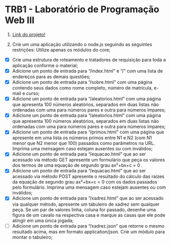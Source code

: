 # TRB1 - Laboratório de Programação Web III
1. [Link do projeto!](https://trab1-web3-luisfelipe.herokuapp.com/)

2. Crie um uma aplicação utilizando o node.js seguindo as seguintes restrições:
Utilize apenas os módulos do core;

- [x] Crie uma estrutura de roteamento e tratadores de requisição para toda a aplicação conforme o material;
- [x] Adicione um ponto de entrada para “/index.html” e “/” com uma lista de endereços para as demais questões;
- [x] Adicione um ponto de entrada para “/sobre.html” com uma página contendo seus dados como nome completo, número de matrícula, e-mail e curso;
- [x] Adicione um ponto de entrada para “/aleatorios.html” com uma página que apresenta 100 números aleatórios, separados em duas listas não ordenadas com uma para números pares e outra para números ímpares;
- [x] Adicione um ponto de entrada para “/aleatorios.html” com uma página que apresenta 100 números aleatórios, separados em duas listas não ordenadas com uma para números pares e outra para números ímpares;
- [x] Adicione um ponto de entrada para “/primos.html” com uma página que apresente em uma lista os números primos entre N1 e N2 (com  N1 menor que N2 menor que 100) passados como parâmetros na URL. Imprima uma mensagem caso estejam ausentes ou com inválidos;
- [x] Adicione um ponto de entrada para “/equacao.html” que ao ser acessado via método GET apresente um formulário que peça os valores dos termos de uma equação de segundo grau ax²+bx+c = 0 .
- [x] Adicione um ponto de entrada para “/equacao.html” que ao ser acessado via método POST apresente o resultado do cálculo das raízes da equação de segundo grau ax²+bx+c = 0  com os dados passados pelo formulário. Imprima uma mensagem caso estejam ausentes ou com inválidos;
- [x] Adicione um ponto de entrada para “/xadrez.html” que ao ser acessado via qualquer método, apresente um tabuleiro de xadrez sem qualquer peça. Se um par de valores linha, coluna for passado, desenhe uma figura de um cavalo na respectiva casa e marque as casas que ele pode atingir em uma única jogada;
- [ ] Adicione um ponto de entrada para “/xadrez.json” que retorne o mesmo resultado acima, mas em formato application/json. Crie um módulo para montar o tabuleiro;
